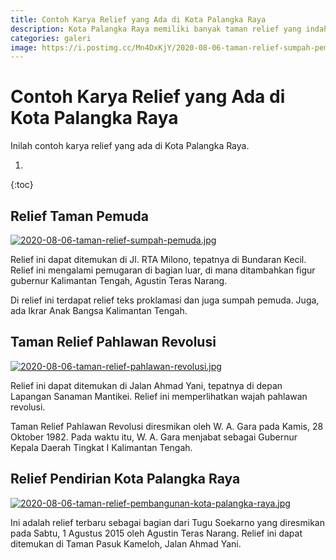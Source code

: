 ```yaml
---
title: Contoh Karya Relief yang Ada di Kota Palangka Raya
description: Kota Palangka Raya memiliki banyak taman relief yang indah.
categories: galeri
image: https://i.postimg.cc/Mn4DxKjY/2020-08-06-taman-relief-sumpah-pemuda.jpg
---
```

# Contoh Karya Relief yang Ada di Kota Palangka Raya

Inilah contoh karya relief yang ada di Kota Palangka Raya.

1. 
{:toc}

## Relief Taman Pemuda

[![2020-08-06-taman-relief-sumpah-pemuda.jpg](https://i.postimg.cc/Jh7dNsrS/2020-08-06-taman-relief-sumpah-pemuda.jpg)](https://postimg.cc/Mn4DxKjY)

Relief ini dapat ditemukan di Jl. RTA Milono, tepatnya di Bundaran Kecil. Relief ini mengalami pemugaran di bagian luar, di mana ditambahkan figur gubernur Kalimantan Tengah, Agustin Teras Narang.

Di relief ini terdapat relief teks proklamasi dan juga sumpah pemuda. Juga, ada Ikrar Anak Bangsa Kalimantan Tengah.

## Taman Relief Pahlawan Revolusi

[![2020-08-06-taman-relief-pahlawan-revolusi.jpg](https://i.postimg.cc/ZnmNNdZd/2020-08-06-taman-relief-pahlawan-revolusi.jpg)](https://postimg.cc/njdMbMXF)

Relief ini dapat ditemukan di Jalan Ahmad Yani, tepatnya di depan Lapangan Sanaman Mantikei. Relief ini memperlihatkan wajah pahlawan revolusi.

Taman Relief Pahlawan Revolusi diresmikan oleh W. A. Gara pada Kamis, 28 Oktober 1982. Pada waktu itu, W. A. Gara menjabat sebagai Gubernur Kepala Daerah Tingkat I Kalimantan Tengah.

## Relief Pendirian Kota Palangka Raya

[![2020-08-06-taman-relief-pembangunan-kota-palangka-raya.jpg](https://i.postimg.cc/kX44pcj5/2020-08-06-taman-relief-pembangunan-kota-palangka-raya.jpg)](https://postimg.cc/Yj5M41Bc)

Ini adalah relief terbaru sebagai bagian dari Tugu Soekarno yang diresmikan pada Sabtu, 1 Agustus 2015 oleh Agustin Teras Narang. Relief ini dapat ditemukan di Taman Pasuk Kameloh, Jalan Ahmad Yani.
